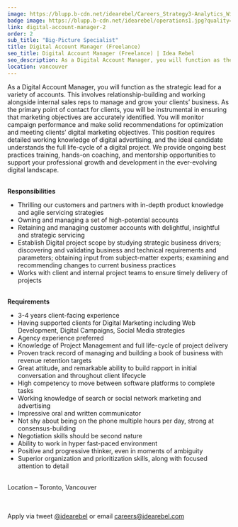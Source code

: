 ```yaml
---
image: https://blupp.b-cdn.net/idearebel/Careers_Strategy3-Analytics_Widescreen.jpg?quality=80&width=800
badge image: https://blupp.b-cdn.net/idearebel/operations1.jpg?quality=80&width=800
link: digital-account-manager-2
order: 2
sub_title: "Big-Picture Specialist"
title: Digital Account Manager (Freelance)
seo_title: Digital Account Manager (Freelance) | Idea Rebel
seo_description: As a Digital Account Manager, you will function as the strategic lead for a variety of accounts. This involves relationship-building and working alongside internal sales reps to manage and grow your clients’ business. As the primary point of contact for clients, you will be instrumental in ensuring that marketing objectives are accurately identified. You will … Continued
location: vancouver
---
```

As a Digital Account Manager, you will function as the strategic lead for a variety of accounts. This involves relationship-building and working alongside internal sales reps to manage and grow your clients’ business. As the primary point of contact for clients, you will be instrumental in ensuring that marketing objectives are accurately identified. You will monitor campaign performance and make solid recommendations for optimization and meeting clients’ digital marketing objectives. This position requires detailed working knowledge of digital advertising, and the ideal candidate understands the full life-cycle of a digital project. We provide ongoing best practices training, hands-on coaching, and mentorship opportunities to support your professional growth and development in the ever-evolving digital landscape.

\
**Responsibilities**

- Thrilling our customers and partners with in-depth product knowledge and agile servicing strategies
- Owning and managing a set of high-potential accounts
- Retaining and managing customer accounts with delightful, insightful and strategic servicing
- Establish Digital project scope by studying strategic business drivers; discovering and validating business and technical requirements and parameters; obtaining input from subject-matter experts; examining and recommending changes to current business practices
- Works with client and internal project teams to ensure timely delivery of projects

\
**Requirements**

- 3-4 years client-facing experience
- Having supported clients for Digital Marketing including Web Development, Digital Campaigns, Social Media strategies
- Agency experience preferred
- Knowledge of Project Management and full life-cycle of project delivery
- Proven track record of managing and building a book of business with revenue retention targets
- Great attitude, and remarkable ability to build rapport in initial conversation and throughout client lifecycle
- High competency to move between software platforms to complete tasks
- Working knowledge of search or social network marketing and advertising
- Impressive oral and written communicator
- Not shy about being on the phone multiple hours per day, strong at consensus-building
- Negotiation skills should be second nature
- Ability to work in hyper fast-paced environment
- Positive and progressive thinker, even in moments of ambiguity
- Superior organization and prioritization skills, along with focused attention to detail

\
Location – Toronto, Vancouver

\
\
Apply via tweet [@idearebel](https://x.com/idearebel) or email [careers@idearebel.com](mailto:careers@idearebel.com)
